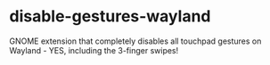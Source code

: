 # disable-gestures-wayland
GNOME extension that completely disables all touchpad gestures on Wayland - YES, including the 3-finger swipes!
